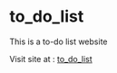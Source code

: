 # to_do_list
This is a to-do list website

Visit site at : <a href="https://irtesaam.github.io/to_do_list/" target="_blank">to_do_list</a>
